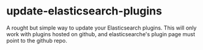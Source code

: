 update-elasticsearch-plugins
============================

A rought but simple way to update your Elasticsearch plugins. This will only work with plugins hosted on github, and elasticsearche's plugin page must point to the github repo. 
